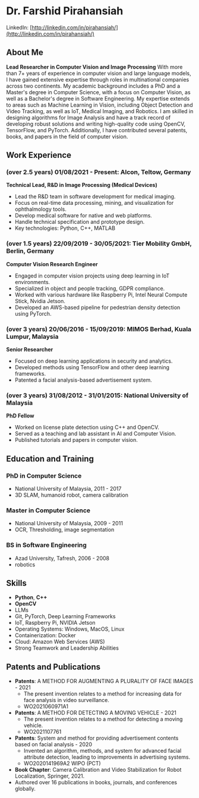 # Dr. Farshid Pirahansiah
LinkedIn: [http://linkedin.com/in/pirahansiah/](http://linkedin.com/in/pirahansiah/)
## About Me
**Lead Researcher in Computer Vision and Image Processing**
With more than 7+ years of experience in computer vision and large language models, I have gained extensive expertise through roles in multinational companies across two continents. My academic background includes a PhD and a Master's degree in Computer Science, with a focus on Computer Vision, as well as a Bachelor's degree in Software Engineering. My expertise extends to areas such as Machine Learning in Vision, including Object Detection and Video Tracking, as well as IoT, Medical Imaging, and Robotics. I am skilled in designing algorithms for Image Analysis and have a track record of developing robust solutions and writing high-quality code using OpenCV, TensorFlow, and PyTorch. Additionally, I have contributed several patents, books, and papers in the field of computer vision.
## Work Experience
### (over 2.5 years) 01/08/2021 - Present: Alcon, Teltow, Germany
**Technical Lead, R&D in Image Processing (Medical Devices)**
- Lead the R&D team in software development for medical imaging.
- Focus on real-time data processing, mining, and visualization for ophthalmology tools.
- Develop medical software for native and web platforms.
- Handle technical specification and prototype design.
- Key technologies: Python, C++, MATLAB
###  (over 1.5 years)  22/09/2019 - 30/05/2021: Tier Mobility GmbH, Berlin, Germany
**Computer Vision Research Engineer**
- Engaged in computer vision projects using deep learning in IoT environments.
- Specialized in object and people tracking, GDPR compliance.
- Worked with various hardware like Raspberry Pi, Intel Neural Compute Stick, Nvidia Jetson.
- Developed an AWS-based pipeline for pedestrian density detection using PyTorch.
### (over 3 years) 20/06/2016 - 15/09/2019: MIMOS Berhad, Kuala Lumpur, Malaysia
**Senior Researcher**
- Focused on deep learning applications in security and analytics.
- Developed methods using TensorFlow and other deep learning frameworks.
- Patented a facial analysis-based advertisement system.
### (over 3 years) 31/08/2012 - 31/01/2015: National University of Malaysia
**PhD Fellow**
- Worked on license plate detection using C++ and OpenCV.
- Served as a teaching and lab assistant in AI and Computer Vision.
- Published tutorials and papers in computer vision.
## Education and Training
### PhD in Computer Science
- National University of Malaysia, 2011 - 2017
- 3D SLAM, humanoid robot, camera calibration
### Master in Computer Science
- National University of Malaysia, 2009 - 2011
- OCR, Thresholding, image segmentation
### BS in Software Engineering
- Azad University, Tafresh, 2006 - 2008
- robotics
## Skills
- **Python**, **C++**
- **OpenCV**
- LLMs 
- Git, PyTorch, Deep Learning Frameworks
- IoT, Raspberry Pi, NVIDIA Jetson
- Operating Systems: Windows, MacOS, Linux
- Containerization: Docker
- Cloud: Amazon Web Services (AWS)
- Strong Teamwork and Leadership Abilities
## Patents and Publications
- **Patents**: A METHOD FOR AUGMENTING A PLURALITY OF FACE IMAGES - 2021 
    - The present invention relates to a method for increasing data for face analysis in video surveillance. 
    - WO2021060971A1   
- **Patents**: A METHOD FOR DETECTING A MOVING VEHICLE - 2021 
    - The present invention relates to a method for detecting a moving vehicle.
    - WO2021107761 
- **Patents**: System and method for providing advertisement contents based on facial analysis - 2020 
    - Invented an algorithm, methods, and system for advanced facial attribute detection, leading to improvements in advertising systems.
    - WO2020141969A2 WIPO (PCT) 
- **Book Chapter**: Camera Calibration and Video Stabilization for Robot Localization, Springer, 2021.
- Authored over 16 publications in books, journals, and conferences globally.